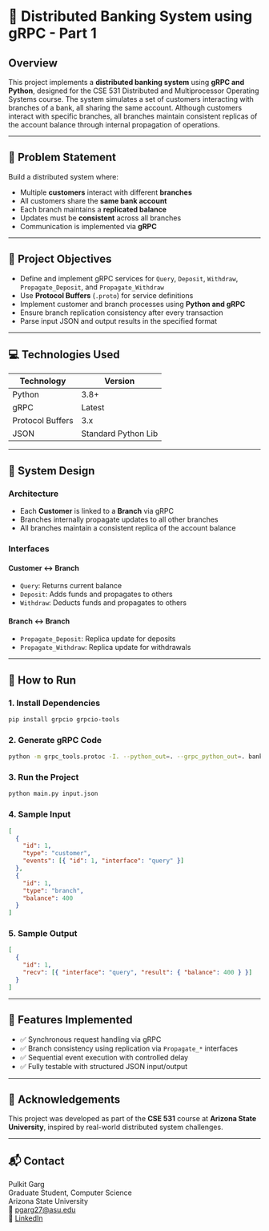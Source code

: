 
# 🏦 Distributed Banking System using gRPC - Part 1

## Overview

This project implements a **distributed banking system** using **gRPC and Python**, designed for the CSE 531 Distributed and Multiprocessor Operating Systems course. The system simulates a set of customers interacting with branches of a bank, all sharing the same account. Although customers interact with specific branches, all branches maintain consistent replicas of the account balance through internal propagation of operations.

---

## 🧩 Problem Statement

Build a distributed system where:
- Multiple **customers** interact with different **branches**
- All customers share the **same bank account**
- Each branch maintains a **replicated balance**
- Updates must be **consistent** across all branches
- Communication is implemented via **gRPC**

---

## 🎯 Project Objectives

- Define and implement gRPC services for `Query`, `Deposit`, `Withdraw`, `Propagate_Deposit`, and `Propagate_Withdraw`
- Use **Protocol Buffers** (`.proto`) for service definitions
- Implement customer and branch processes using **Python and gRPC**
- Ensure branch replication consistency after every transaction
- Parse input JSON and output results in the specified format

---

## 💻 Technologies Used

| Technology     | Version    |
|----------------|------------|
| Python         | 3.8+       |
| gRPC           | Latest     |
| Protocol Buffers | 3.x      |
| JSON           | Standard Python Lib |

---

## 🧠 System Design

### Architecture
- Each **Customer** is linked to a **Branch** via gRPC
- Branches internally propagate updates to all other branches
- All branches maintain a consistent replica of the account balance

### Interfaces
#### Customer ↔ Branch
- `Query`: Returns current balance
- `Deposit`: Adds funds and propagates to others
- `Withdraw`: Deducts funds and propagates to others

#### Branch ↔ Branch
- `Propagate_Deposit`: Replica update for deposits
- `Propagate_Withdraw`: Replica update for withdrawals

---

## 🔧 How to Run

### 1. Install Dependencies
```bash
pip install grpcio grpcio-tools
```

### 2. Generate gRPC Code
```bash
python -m grpc_tools.protoc -I. --python_out=. --grpc_python_out=. bank.proto
```

### 3. Run the Project
```bash
python main.py input.json
```

### 4. Sample Input
```json
[
  {
    "id": 1,
    "type": "customer",
    "events": [{ "id": 1, "interface": "query" }]
  },
  {
    "id": 1,
    "type": "branch",
    "balance": 400
  }
]
```

### 5. Sample Output
```json
[
  {
    "id": 1,
    "recv": [{ "interface": "query", "result": { "balance": 400 } }]
  }
]
```

---

## 🧪 Features Implemented

- ✅ Synchronous request handling via gRPC
- ✅ Branch consistency using replication via `Propagate_*` interfaces
- ✅ Sequential event execution with controlled delay
- ✅ Fully testable with structured JSON input/output

---

## 📜 Acknowledgements

This project was developed as part of the **CSE 531** course at **Arizona State University**, inspired by real-world distributed system challenges.

---

## 📬 Contact

Pulkit Garg  
Graduate Student, Computer Science  
Arizona State University  
📧 [pgarg27@asu.edu](mailto:pgarg27@asu.edu)  
🔗 [LinkedIn](https://www.linkedin.com/in/pulkitgarg27)
